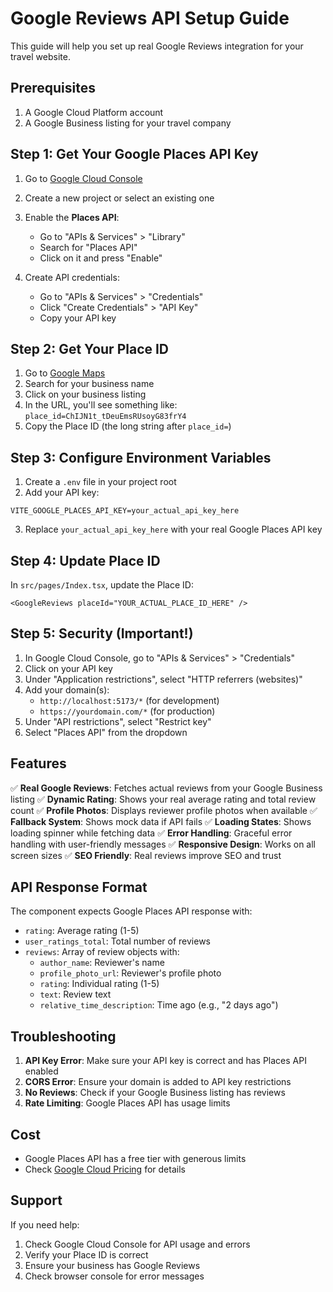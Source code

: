 # Google Reviews API Setup Guide

This guide will help you set up real Google Reviews integration for your travel website.

## Prerequisites

1. A Google Cloud Platform account
2. A Google Business listing for your travel company

## Step 1: Get Your Google Places API Key

1. Go to [Google Cloud Console](https://console.cloud.google.com/)
2. Create a new project or select an existing one
3. Enable the **Places API**:
   - Go to "APIs & Services" > "Library"
   - Search for "Places API"
   - Click on it and press "Enable"

4. Create API credentials:
   - Go to "APIs & Services" > "Credentials"
   - Click "Create Credentials" > "API Key"
   - Copy your API key

## Step 2: Get Your Place ID

1. Go to [Google Maps](https://maps.google.com/)
2. Search for your business name
3. Click on your business listing
4. In the URL, you'll see something like: `place_id=ChIJN1t_tDeuEmsRUsoyG83frY4`
5. Copy the Place ID (the long string after `place_id=`)

## Step 3: Configure Environment Variables

1. Create a `.env` file in your project root
2. Add your API key:

```env
VITE_GOOGLE_PLACES_API_KEY=your_actual_api_key_here
```

3. Replace `your_actual_api_key_here` with your real Google Places API key

## Step 4: Update Place ID

In `src/pages/Index.tsx`, update the Place ID:

```tsx
<GoogleReviews placeId="YOUR_ACTUAL_PLACE_ID_HERE" />
```

## Step 5: Security (Important!)

1. In Google Cloud Console, go to "APIs & Services" > "Credentials"
2. Click on your API key
3. Under "Application restrictions", select "HTTP referrers (websites)"
4. Add your domain(s):
   - `http://localhost:5173/*` (for development)
   - `https://yourdomain.com/*` (for production)
5. Under "API restrictions", select "Restrict key"
6. Select "Places API" from the dropdown

## Features

✅ **Real Google Reviews**: Fetches actual reviews from your Google Business listing
✅ **Dynamic Rating**: Shows your real average rating and total review count
✅ **Profile Photos**: Displays reviewer profile photos when available
✅ **Fallback System**: Shows mock data if API fails
✅ **Loading States**: Shows loading spinner while fetching data
✅ **Error Handling**: Graceful error handling with user-friendly messages
✅ **Responsive Design**: Works on all screen sizes
✅ **SEO Friendly**: Real reviews improve SEO and trust

## API Response Format

The component expects Google Places API response with:
- `rating`: Average rating (1-5)
- `user_ratings_total`: Total number of reviews
- `reviews`: Array of review objects with:
  - `author_name`: Reviewer's name
  - `profile_photo_url`: Reviewer's profile photo
  - `rating`: Individual rating (1-5)
  - `text`: Review text
  - `relative_time_description`: Time ago (e.g., "2 days ago")

## Troubleshooting

1. **API Key Error**: Make sure your API key is correct and has Places API enabled
2. **CORS Error**: Ensure your domain is added to API key restrictions
3. **No Reviews**: Check if your Google Business listing has reviews
4. **Rate Limiting**: Google Places API has usage limits

## Cost

- Google Places API has a free tier with generous limits
- Check [Google Cloud Pricing](https://cloud.google.com/maps-platform/pricing) for details

## Support

If you need help:
1. Check Google Cloud Console for API usage and errors
2. Verify your Place ID is correct
3. Ensure your business has Google Reviews
4. Check browser console for error messages 